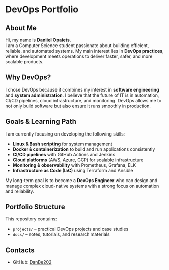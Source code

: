 # DevOps Portfolio

## About Me
Hi, my name is **Daniiel Opaiets**.  
I am a Computer Science student passionate about building efficient, reliable, and automated systems. My main interest lies in **DevOps practices**, where development meets operations to deliver faster, safer, and more scalable products.  

## Why DevOps?
I chose DevOps because it combines my interest in **software engineering** and **system administration**. I believe that the future of IT is in automation, CI/CD pipelines, cloud infrastructure, and monitoring. DevOps allows me to not only build software but also ensure it runs smoothly in production.  

## Goals & Learning Path
I am currently focusing on developing the following skills:
- **Linux & Bash scripting** for system management  
- **Docker & containerization** to build and run applications consistently  
- **CI/CD pipelines** with GitHub Actions and Jenkins  
- **Cloud platforms** (AWS, Azure, GCP) for scalable infrastructure  
- **Monitoring & observability** with Prometheus, Grafana, ELK  
- **Infrastructure as Code (IaC)** using Terraform and Ansible  

My long-term goal is to become a **DevOps Engineer** who can design and manage complex cloud-native systems with a strong focus on automation and reliability.  

## Portfolio Structure
This repository contains:
- `projects/` – practical DevOps projects and case studies  
- `docs/` – notes, tutorials, and research materials  

## Contacts
- GitHub: [DanBe202](https://github.com/DanBe202)  
